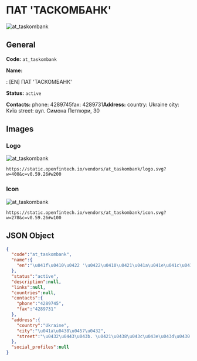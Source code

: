 
# ПАТ 'ТАСКОМБАНК' 
![at_taskombank](https://static.openfintech.io/vendors/at_taskombank/logo.svg?w=400&c=v0.59.26#w200)  

## General 
 
**Code:** `at_taskombank` 
 
**Name:** 
 
:	[EN] ПАТ 'ТАСКОМБАНК' 
 
**Status:** `active` 
 
**Contacts:** 
phone: 4289745fax: 4289731**Address:** 
country: Ukraine 
city: Київ 
street: вул. Симона Петлюри, 30 

## Images 

### Logo 
 
![at_taskombank](https://static.openfintech.io/vendors/at_taskombank/logo.svg?w=400&c=v0.59.26#w200)  

```
https://static.openfintech.io/vendors/at_taskombank/logo.svg?w=400&c=v0.59.26#w200
```  

### Icon 
 
![at_taskombank](https://static.openfintech.io/vendors/at_taskombank/icon.svg?w=278&c=v0.59.26#w100)  

```
https://static.openfintech.io/vendors/at_taskombank/icon.svg?w=278&c=v0.59.26#w100
```  

## JSON Object 

```json
{
  "code":"at_taskombank",
  "name":{
    "en":"\u041f\u0410\u0422 '\u0422\u0410\u0421\u041a\u041e\u041c\u0411\u0410\u041d\u041a'"
  },
  "status":"active",
  "description":null,
  "links":null,
  "countries":null,
  "contacts":{
    "phone":"4289745",
    "fax":"4289731"
  },
  "address":{
    "country":"Ukraine",
    "city":"\u041a\u0438\u0457\u0432",
    "street":"\u0432\u0443\u043b. \u0421\u0438\u043c\u043e\u043d\u0430 \u041f\u0435\u0442\u043b\u044e\u0440\u0438, 30"
  },
  "social_profiles":null
}
```  
